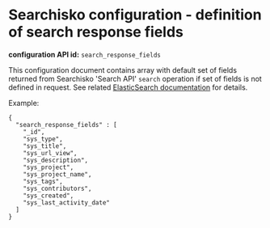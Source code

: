 Searchisko configuration - definition of search response fields
===============================================================

**configuration API id:** `search_response_fields`

This configuration document contains array with default set of fields returned from Searchisko 'Search API' `search` operation if set of fields is not defined in request. See related [ElasticSearch documentation](http://www.elasticsearch.org/guide/en/elasticsearch/reference/0.90/search-request-fields.html) for details.

Example:

	{
	  "search_response_fields" : [
	    "_id",
	    "sys_type",
	    "sys_title",
	    "sys_url_view", 
	    "sys_description", 
	    "sys_project", 
	    "sys_project_name", 
	    "sys_tags", 
	    "sys_contributors", 
	    "sys_created", 
	    "sys_last_activity_date" 
	  ]
	}